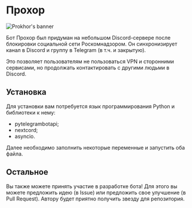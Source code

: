 # Прохор
![Prokhor's banner](https://media.discordapp.net/attachments/1139282887271780462/1294390763773235282/image.png?ex=670ad6d6&is=67098556&hm=1f8737fd6a2e6a54783c913d03fe958a7312801a31bb8192f8d9b02ed3da7975&=&format=webp&quality=lossless&width=1440&height=556)

Бот Прохор был придуман на небольшом Discord-сервере после блокировки социальной сети Роскомнадзором. Он синхронизирует канал в Discord и группу в Telegram (в т.ч. и закрытую). 

Это позволяет пользователям не пользоваться VPN и сторонними сервисами, но продолжать контактировать с другими людьми в Discord.

## Установка

Для установки вам потребуется язык программирования Python и библиотеки к нему:
- pytelegrambotapi;
- nextcord;
- asyncio.

Далее необходимо заполнить некоторые переменные и запустить оба файла.

## Остальное

Вы также можете принять участие в разработке бота! Для этого вы можете предложить идею (в Issue) или предложить свое улучшение (в Pull Request). Автору будет приятно получить звезду для репозитория.

